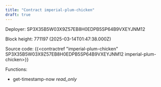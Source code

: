 ```yaml
---
title: "Contract imperial-plum-chicken"
draft: true
---
```

Deployer: SP3X35B5W03X9Z57EB8H0EDPB5SP64B9VXEYJNM12


 



Block height: 771197 (2025-03-14T01:47:38.000Z)

Source code: {{<contractref "imperial-plum-chicken" SP3X35B5W03X9Z57EB8H0EDPB5SP64B9VXEYJNM12 imperial-plum-chicken>}}

Functions:

* get-timestamp-now _read_only_
